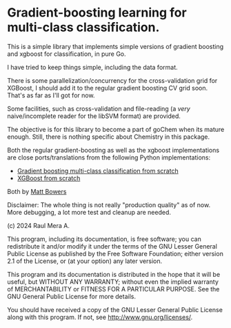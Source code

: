 # Gradient-boosting learning for multi-class classification.

This is a simple library that implements simple versions of gradient boosting
and xgboost for classification, in pure Go. 

I have tried to keep things simple, including the data format.

There is some parallelization/concurrency for the cross-validation grid for XGBoost, I should
add it to the regular gradient boosting CV grid soon. That's as far as I'll got for now.

Some facilities, such as cross-validation and file-reading (a _very_ naive/incomplete
reader for the libSVM format) are provided.

The objective is for this library to become a part of goChem when its mature enough. Still, there is nothing specific about Chemistry in this package.

Both the regular gradient-boosting as well as the xgboost implementations are close ports/translations from the following Python implementations:

* [Gradient boosting multi-class classification from scratch](https://randomrealizations.com/posts/gradient-boosting-multi-class-classification-from-scratch/)
* [XGBoost from scratch](https://randomrealizations.com/posts/xgboost-from-scratch/)

Both by [Matt Bowers](https://github.com/mcb00)

Disclaimer: The whole thing is not really "production quality" as of now. More debugging, a lot more test and cleanup are needed.


(c) 2024 Raul Mera A.

This program, including its documentation, 
is free software; you can redistribute it and/or modify
it under the terms of the GNU Lesser General Public License as 
published by the Free Software Foundation; either version 2.1 of the 
License, or (at your option) any later version.
          
This program and its documentation is distributed in the hope that 
it will be useful, but WITHOUT ANY WARRANTY; without even the 
implied warranty of MERCHANTABILITY or FITNESS FOR A PARTICULAR 
PURPOSE.  See the GNU General Public License for more details.
                    
You should have received a copy of the GNU Lesser General 
Public License along with this program. If not, see 
<http://www.gnu.org/licenses/>. 

